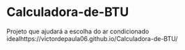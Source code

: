 # Calculadora-de-BTU
Projeto que ajudará a escolha do ar condicionado idealhttps://victordepaula06.github.io/Calculadora-de-BTU/

